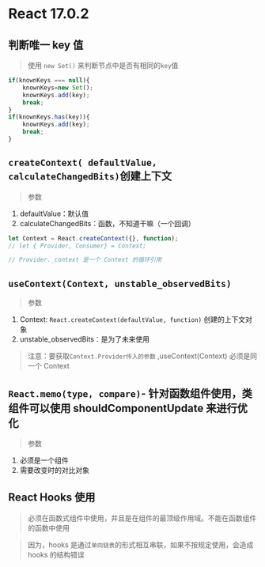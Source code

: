 # React 17.0.2

## 判断唯一 key 值

> 使用 `new Set()` 来判断节点中是否有相同的`key`值

```js
if(knownKeys === null){
	knownKeys=new Set();
	knownKeys.add(key);
	break;
}
if(knownKeys.has(key)){
	knownKeys.add(key);
	break;
}
```

## `createContext( defaultValue, calculateChangedBits)`创建上下文

> 参数

1. defaultValue：默认值
2. calculateChangedBits：函数，不知道干嘛（一个回调）

```js
let Context = React.createContext({}, function);
// let { Provider, Consumer} = Context;

// Provider._context 是一个 Context 的循环引用
```

## `useContext(Context, unstable_observedBits)`

> 参数

1. Context: `React.createContext(defaultValue, function)` 创建的上下文对象
2. unstable_observedBits：是为了未来使用

> 注意：要获取`Context.Provider传入的参数` ,useContext(Context) 必须是同一个 Context

## `React.memo(type, compare)`- 针对函数组件使用，类组件可以使用 shouldComponentUpdate 来进行优化

> 参数

1. 必须是一个组件
2. 需要改变时的对比对象

## React Hooks 使用

> 必须在函数式组件中使用，并且是在组件的最顶级作用域。不能在函数组件的函数中使用

> 因为，hooks 是通过`单向链表`的形式相互串联，如果不按规定使用，会造成 hooks 的结构错误
